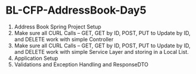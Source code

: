 # BL-CFP-AddressBook-Day5

1. Address Book Spring Project Setup
2. Make sure all CURL Calls – GET, GET by ID, POST, PUT to Update by ID, and DELETE work with simple Controller
3. Make sure all CURL Calls – GET, GET by ID, POST, PUT to Update by ID, and DELETE work with simple Service Layer and storing in a Local List.
4. Application Setup
5. Validations and Exception Handling and ResponseDTO

